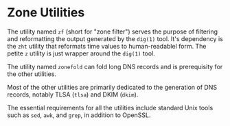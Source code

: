 # Zone Utilities

The utility named `zf` (short for "zone filter") serves the purpose of
filtering and reformatting the output generated by the `dig(1)` tool.
It's dependency is the `zht` utility that reformats time values to
human-readablel form. The petite `z` utility is just wrapper around
the `dig(1)` tool.

The utility named `zonefold` can fold long DNS records and is
prerequisity for the other utilities.

Most of the other utilities are primarily dedicated to the generation of
DNS records, notably TLSA (`tlsa`) and DKIM (`dkim`).

The essential requirements for all the utilities include standard Unix
tools such as `sed`, `awk`, and `grep`, in addition to OpenSSL.
